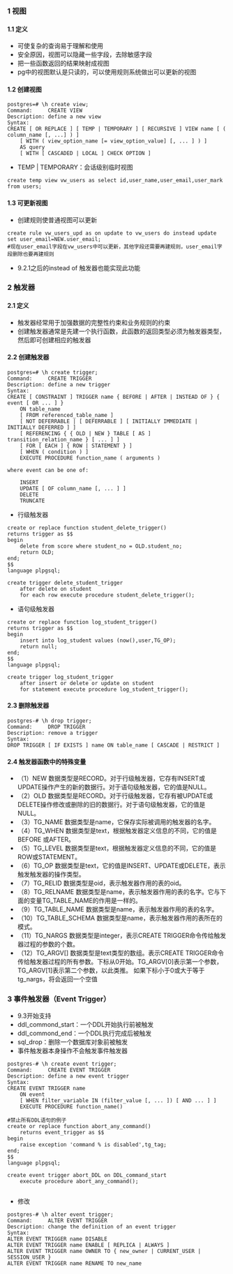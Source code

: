 ### 1 视图
#### 1.1 定义
- 可使复杂的查询易于理解和使用
- 安全原因，视图可以隐藏一些字段，去除敏感字段
- 把一些函数返回的结果映射成视图
- pg中的视图默认是只读的，可以使用规则系统做出可以更新的视图

#### 1.2 创建视图
```
postgres=# \h create view;
Command:     CREATE VIEW
Description: define a new view
Syntax:
CREATE [ OR REPLACE ] [ TEMP | TEMPORARY ] [ RECURSIVE ] VIEW name [ ( column_name [, ...] ) ]
    [ WITH ( view_option_name [= view_option_value] [, ... ] ) ]
    AS query
    [ WITH [ CASCADED | LOCAL ] CHECK OPTION ]
```
- TEMP | TEMPORARY：会话级别临时视图
```
create temp view vw_users as select id,user_name,user_email,user_mark from users;
```
#### 1.3 可更新视图
- 创建规则使普通视图可以更新
```
create rule vw_users_upd as on update to vw_users do instead update set user_email=NEW.user_email;
#现在user_email字段在vw_users中可以更新，其他字段还需要再建规则，user_email字段删除也要再建规则
```
- 9.2.1之后的instead of 触发器也能实现此功能

### 2 触发器
#### 2.1 定义
- 触发器经常用于加强数据的完整性约束和业务规则的约束
- 创建触发器通常是先建一个执行函数，此函数的返回类型必须为触发器类型，然后即可创建相应的触发器
#### 2.2 创建触发器
```
postgres=# \h create trigger;
Command:     CREATE TRIGGER
Description: define a new trigger
Syntax:
CREATE [ CONSTRAINT ] TRIGGER name { BEFORE | AFTER | INSTEAD OF } { event [ OR ... ] }
    ON table_name
    [ FROM referenced_table_name ]
    [ NOT DEFERRABLE | [ DEFERRABLE ] [ INITIALLY IMMEDIATE | INITIALLY DEFERRED ] ]
    [ REFERENCING { { OLD | NEW } TABLE [ AS ] transition_relation_name } [ ... ] ]
    [ FOR [ EACH ] { ROW | STATEMENT } ]
    [ WHEN ( condition ) ]
    EXECUTE PROCEDURE function_name ( arguments )

where event can be one of:

    INSERT
    UPDATE [ OF column_name [, ... ] ]
    DELETE
    TRUNCATE
```
- 行级触发器
```
create or replace function student_delete_trigger()
returns trigger as $$
begin
	delete from score where student_no = OLD.student_no;
	return OLD;
end;
$$
language plpgsql;

create trigger delete_student_trigger
	after delete on student
	for each row execute procedure student_delete_trigger();
```
- 语句级触发器
```
create or replace function log_student_trigger()
returns trigger as $$
begin
	insert into log_student values (now(),user,TG_OP);
	return null;
end;
$$
language plpgsql;

create trigger log_student_trigger
	after insert or delete or update on student
	for statement execute procedure log_student_trigger();
```
#### 2.3 删除触发器
```
postgres-# \h drop trigger;
Command:     DROP TRIGGER
Description: remove a trigger
Syntax:
DROP TRIGGER [ IF EXISTS ] name ON table_name [ CASCADE | RESTRICT ]
```
#### 2.4 触发器函数中的特殊变量
- （1）NEW
数据类型是RECORD。对于行级触发器，它存有INSERT或UPDATE操作产生的新的数据行。对于语句级触发器，它的值是NULL。
- （2）OLD
数据类型是RECORD。对于行级触发器，它存有被UPDATE或DELETE操作修改或删除的旧的数据行。对于语句级触发器，它的值是NULL。
- （3）TG_NAME
数据类型是name，它保存实际被调用的触发器的名字。
- （4）TG_WHEN
数据类型是text，根据触发器定义信息的不同，它的值是BEFORE 或AFTER。
- （5）TG_LEVEL
数据类型是text，根据触发器定义信息的不同，它的值是ROW或STATEMENT。
- （6）TG_OP
数据类型是text，它的值是INSERT、UPDATE或DELETE，表示触发触发器的操作类型。
- （7）TG_RELID
数据类型是oid，表示触发器作用的表的oid。
- （8）TG_RELNAME
数据类型是name，表示触发器作用的表的名字。它与下面的变量TG_TABLE_NAME的作用是一样的。
- （9）TG_TABLE_NAME
数据类型是name，表示触发器作用的表的名字。
- （10）TG_TABLE_SCHEMA
数据类型是name，表示触发器作用的表所在的模式。
- （11）TG_NARGS
数据类型是integer，表示CREATE TRIGGER命令传给触发器过程的参数的个数。
- （12）TG_ARGV[]
数据类型是text类型的数组。表示CREATE TRIGGER命令传给触发器过程的所有参数。下标从0开始。TG_ARGV[0]表示第一个参数，TG_ARGV[1]表示第二个参数，以此类推。 如果下标小于0或大于等于tg_nargs，将会返回一个空值

### 3 事件触发器（Event Trigger）
- 9.3开始支持
- ddl_commond_start：一个DDL开始执行前被触发
- ddl_commond_end：一个DDL执行完成后被触发
- sql_drop：删除一个数据库对象前被触发
- 事件触发器本身操作不会触发事件触发器
```
postgres-# \h create event trigger;
Command:     CREATE EVENT TRIGGER
Description: define a new event trigger
Syntax:
CREATE EVENT TRIGGER name
    ON event
    [ WHEN filter_variable IN (filter_value [, ... ]) [ AND ... ] ]
    EXECUTE PROCEDURE function_name()
    
#禁止所有DDL语句的例子
create or replace function abort_any_command()
	returns event_trigger as $$
begin
	raise exception 'command % is disabled',tg_tag;
end;
$$
language plpgsql;

create event trigger abort_DDL on DDL_command_start
	execute procedure abort_any_command();
    
```
- 修改
```
postgres-# \h alter event trigger;
Command:     ALTER EVENT TRIGGER
Description: change the definition of an event trigger
Syntax:
ALTER EVENT TRIGGER name DISABLE
ALTER EVENT TRIGGER name ENABLE [ REPLICA | ALWAYS ]
ALTER EVENT TRIGGER name OWNER TO { new_owner | CURRENT_USER | SESSION_USER }
ALTER EVENT TRIGGER name RENAME TO new_name
```
